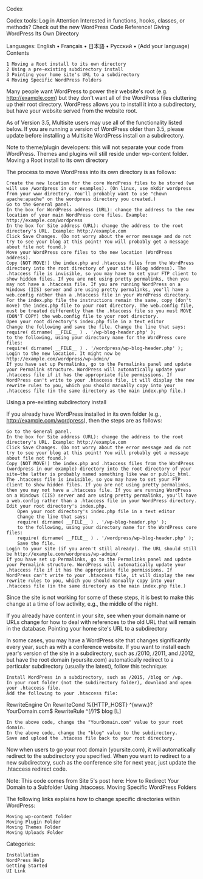 
Codex

Codex tools: Log in
Attention Interested in functions, hooks, classes, or methods? Check out the new WordPress Code Reference!
Giving WordPress Its Own Directory

Languages: English • Français • 日本語 • Русский • (Add your language)
Contents

    1 Moving a Root install to its own directory
    2 Using a pre-existing subdirectory install
    3 Pointing your home site's URL to a subdirectory
    4 Moving Specific WordPress Folders

Many people want WordPress to power their website's root (e.g. http://example.com) but they don't want all of the WordPress files cluttering up their root directory. WordPress allows you to install it into a subdirectory, but have your website served from the website root.

As of Version 3.5, Multisite users may use all of the functionality listed below. If you are running a version of WordPress older than 3.5, please update before installing a Multisite WordPress install on a subdirectory.

Note to theme/plugin developers: this will not separate your code from WordPress. Themes and plugins will still reside under wp-content folder.
Moving a Root install to its own directory

The process to move WordPress into its own directory is as follows:

    Create the new location for the core WordPress files to be stored (we will use /wordpress in our examples). (On linux, use mkdir wordpress from your www directory. You'll probably want to use "chown apache:apache" on the wordpress directory you created.)
    Go to the General panel.
    In the box for WordPress address (URL): change the address to the new location of your main WordPress core files. Example: http://example.com/wordpress
    In the box for Site address (URL): change the address to the root directory's URL. Example: http://example.com
    Click Save Changes. (Do not worry about the error message and do not try to see your blog at this point! You will probably get a message about file not found.)
    Move your WordPress core files to the new location (WordPress address).
    Copy (NOT MOVE!) the index.php and .htaccess files from the WordPress directory into the root directory of your site (Blog address). The .htaccess file is invisible, so you may have to set your FTP client to show hidden files. If you are not using pretty permalinks, then you may not have a .htaccess file. If you are running WordPress on a Windows (IIS) server and are using pretty permalinks, you'll have a web.config rather than a .htaccess file in your WordPress directory. For the index.php file the instructions remain the same, copy (don't move) the index.php file to your root directory. The web.config file, must be treated differently than the .htaccess file so you must MOVE (DON'T COPY) the web.config file to your root directory.
    Open your root directory's index.php file in a text editor
    Change the following and save the file. Change the line that says:
    require( dirname( __FILE__ ) . '/wp-blog-header.php' );
    to the following, using your directory name for the WordPress core files:
    require( dirname( __FILE__ ) . '/wordpress/wp-blog-header.php' );
    Login to the new location. It might now be http://example.com/wordpress/wp-admin/
    If you have set up Permalinks, go to the Permalinks panel and update your Permalink structure. WordPress will automatically update your .htaccess file if it has the appropriate file permissions. If WordPress can't write to your .htaccess file, it will display the new rewrite rules to you, which you should manually copy into your .htaccess file (in the same directory as the main index.php file.)

Using a pre-existing subdirectory install

If you already have WordPress installed in its own folder (e.g., http://example.com/wordpress), then the steps are as follows:

    Go to the General panel.
    In the box for Site address (URL): change the address to the root directory's URL. Example: http://example.com
    Click Save Changes. (Do not worry about the error message and do not try to see your blog at this point! You will probably get a message about file not found.)
    Copy (NOT MOVE!) the index.php and .htaccess files from the WordPress (wordpress in our example) directory into the root directory of your site—the latter is probably named something like www or public_html. The .htaccess file is invisible, so you may have to set your FTP client to show hidden files. If you are not using pretty permalinks, then you may not have a .htaccess file. If you are running WordPress on a Windows (IIS) server and are using pretty permalinks, you'll have a web.config rather than a .htaccess file in your WordPress directory.
    Edit your root directory's index.php.
        Open your root directory's index.php file in a text editor
        Change the line that says:
        require( dirname( __FILE__ ) . '/wp-blog-header.php' );
        to the following, using your directory name for the WordPress core files:
        require( dirname( __FILE__ ) . '/wordpress/wp-blog-header.php' );
        Save the file.
    Login to your site (if you aren't still already). The URL should still be http://example.com/wordpress/wp-admin/
    If you have set up Permalinks, go to the Permalinks panel and update your Permalink structure. WordPress will automatically update your .htaccess file if it has the appropriate file permissions. If WordPress can't write to your .htaccess file, it will display the new rewrite rules to you, which you should manually copy into your .htaccess file (in the same directory as the main index.php file.)

Since the site is not working for some of these steps, it is best to make this change at a time of low activity, e.g., the middle of the night.

If you already have content in your site, see when your domain name or URLs change for how to deal with references to the old URL that will remain in the database.
Pointing your home site's URL to a subdirectory

In some cases, you may have a WordPress site that changes significantly every year, such as with a conference website. If you want to install each year's version of the site in a subdirectory, such as /2010, /2011, and /2012, but have the root domain (yoursite.com) automatically redirect to a particular subdirectory (usually the latest), follow this technique:

    Install WordPress in a subdirectory, such as /2015, /blog or /wp.
    In your root folder (not the subdirectory folder), download and open your .htaccess file.
    Add the following to your .htaccess file:

RewriteEngine On
RewriteCond %{HTTP_HOST} ^(www.)?YourDomain.com$
RewriteRule ^(/)?$ blog [L]

    In the above code, change the "YourDomain.com" value to your root domain.
    In the above code, change the "blog" value to the subdirectory.
    Save and upload the .htacess file back to your root directory.

Now when users to go your root domain (yoursite.com), it will automatically redirect to the subdirectory you specified. When you want to redirect to a new subdirectory, such as the conference site for next year, just update the .htaccess redirect code.

Note: This code comes from Site 5's post here: How to Redirect Your Domain to a Subfolder Using .htaccess.
Moving Specific WordPress Folders

The following links explains how to change specific directories within WordPress:

    Moving wp-content folder
    Moving Plugin Folder
    Moving Themes Folder
    Moving Uploads Folder

Categories:

    Installation
    WordPress Help
    Getting Started
    UI Link
